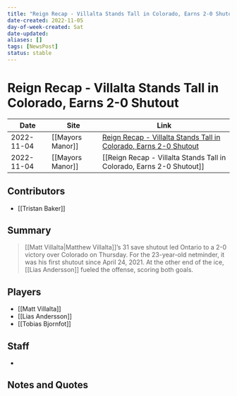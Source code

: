 ```yaml
---
title: "Reign Recap - Villalta Stands Tall in Colorado, Earns 2-0 Shutout"
date-created: 2022-11-05
day-of-week-created: Sat
date-updated: 
aliases: []
tags: [NewsPost]
status: stable
---
```


# Reign Recap - Villalta Stands Tall in Colorado, Earns 2-0 Shutout

| Date       | Site             | Link                                                                                                                                                                 |
| ---------- | ---------------- | -------------------------------------------------------------------------------------------------------------------------------------------------------------------- |
| 2022-11-04 | [[Mayors Manor]] | [Reign Recap - Villalta Stands Tall in Colorado, Earns 2-0 Shutout](https://mayorsmanor.com/2022/11/reign-recap-villalta-stands-tall-in-colorado-earns-2-0-shutout/) |
| 2022-11-04 | [[Mayors Manor]] | [[Reign Recap - Villalta Stands Tall in Colorado, Earns 2-0 Shutout]]                                                                                                |

## Contributors
- [[Tristan Baker]]

## Summary
> [[Matt Villalta|Matthew Villalta]]’s 31 save shutout led Ontario to a 2-0 victory over Colorado on Thursday. For the 23-year-old netminder, it was his first shutout since April 24, 2021. At the other end of the ice, [[Lias Andersson]] fueled the offense, scoring both goals.

## Players
- [[Matt Villalta]]
- [[Lias Andersson]]
- [[Tobias Bjornfot]]

## Staff
- 

## Notes and Quotes
> 

